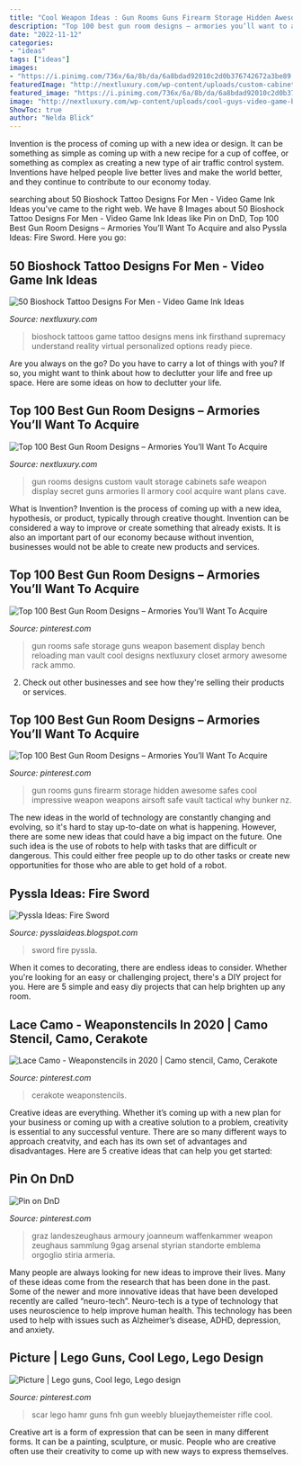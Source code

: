 ```yaml
---
title: "Cool Weapon Ideas : Gun Rooms Guns Firearm Storage Hidden Awesome Safes Cool Impressive Weapon Weapons Airsoft Safe Vault Tactical Why Bunker Nz"
description: "Top 100 best gun room designs – armories you’ll want to acquire"
date: "2022-11-12"
categories:
- "ideas"
tags: ["ideas"]
images:
- "https://i.pinimg.com/736x/6a/8b/da/6a8bdad92010c2d0b376742672a3be89.jpg?b=t"
featuredImage: "http://nextluxury.com/wp-content/uploads/custom-cabinets-gun-room-ideas.jpg"
featured_image: "https://i.pinimg.com/736x/6a/8b/da/6a8bdad92010c2d0b376742672a3be89.jpg?b=t"
image: "http://nextluxury.com/wp-content/uploads/cool-guys-video-game-bioshock-arm-tattoos.jpg"
ShowToc: true
author: "Nelda Blick"
---
```



Invention is the process of coming up with a new idea or design. It can be something as simple as coming up with a new recipe for a cup of coffee, or something as complex as creating a new type of air traffic control system. Inventions have helped people live better lives and make the world better, and they continue to contribute to our economy today.

	

		
searching about 50 Bioshock Tattoo Designs For Men - Video Game Ink Ideas you've came to the right web. We have 8 Images about 50 Bioshock Tattoo Designs For Men - Video Game Ink Ideas like Pin on DnD, Top 100 Best Gun Room Designs – Armories You’ll Want To Acquire and also Pyssla Ideas: Fire Sword. Here you go:
		
    
## 50 Bioshock Tattoo Designs For Men - Video Game Ink Ideas

<img loading=lazy src="http://nextluxury.com/wp-content/uploads/cool-guys-video-game-bioshock-arm-tattoos.jpg" onerror="this.onerror=null;this.src='https://tse3.mm.bing.net/th?id=OIP.Oxl7jayK3PobGQduLgg7CwHaHa&amp;pid=15.1';" alt="50 Bioshock Tattoo Designs For Men - Video Game Ink Ideas">

_Source: nextluxury.com_

>bioshock tattoos game tattoo designs mens ink firsthand supremacy understand reality virtual personalized options ready piece. 

	

Are you always on the go? Do you have to carry a lot of things with you? If so, you might want to think about how to declutter your life and free up space. Here are some ideas on how to declutter your life.

    
## Top 100 Best Gun Room Designs – Armories You’ll Want To Acquire

<img loading=lazy src="http://nextluxury.com/wp-content/uploads/custom-cabinets-gun-room-ideas.jpg" onerror="this.onerror=null;this.src='https://tse2.mm.bing.net/th?id=OIP.4dqKj2MVn_VoklcRQquf2wHaFj&amp;pid=15.1';" alt="Top 100 Best Gun Room Designs – Armories You’ll Want To Acquire">

_Source: nextluxury.com_

>gun rooms designs custom vault storage cabinets safe weapon display secret guns armories ll armory cool acquire want plans cave. 

	

What is Invention?
Invention is the process of coming up with a new idea, hypothesis, or product, typically through creative thought. Invention can be considered a way to improve or create something that already exists. It is also an important part of our economy because without invention, businesses would not be able to create new products and services.

    
## Top 100 Best Gun Room Designs – Armories You’ll Want To Acquire

<img loading=lazy src="https://i.pinimg.com/736x/92/89/f0/9289f0c7746fdd0f12794bf1cd3a26f6--man-room-gun-storage.jpg?b=t" onerror="this.onerror=null;this.src='https://tse2.mm.bing.net/th?id=OIP._OaMh-vP3ddZ13zoRlhpcQHaGl&amp;pid=15.1';" alt="Top 100 Best Gun Room Designs – Armories You’ll Want To Acquire">

_Source: pinterest.com_

>gun rooms safe storage guns weapon basement display bench reloading man vault cool designs nextluxury closet armory awesome rack ammo. 

	

2. Check out other businesses and see how they're selling their products or services.

    
## Top 100 Best Gun Room Designs – Armories You’ll Want To Acquire

<img loading=lazy src="https://i.pinimg.com/736x/6a/8b/da/6a8bdad92010c2d0b376742672a3be89.jpg?b=t" onerror="this.onerror=null;this.src='https://tse1.mm.bing.net/th?id=OIP.dUlETajUY0jA4xUVdSL4LQHaE4&amp;pid=15.1';" alt="Top 100 Best Gun Room Designs – Armories You’ll Want To Acquire">

_Source: pinterest.com_

>gun rooms guns firearm storage hidden awesome safes cool impressive weapon weapons airsoft safe vault tactical why bunker nz. 

	

The new ideas in the world of technology are constantly changing and evolving, so it's hard to stay up-to-date on what is happening. However, there are some new ideas that could have a big impact on the future. One such idea is the use of robots to help with tasks that are difficult or dangerous. This could either free people up to do other tasks or create new opportunities for those who are able to get hold of a robot.

    
## Pyssla Ideas: Fire Sword

<img loading=lazy src="http://3.bp.blogspot.com/-jsdAotL_H9U/VqERNx6u7QI/AAAAAAAAA1Y/m-GbxS0kizs/s1600/DSCF8642.JPG" onerror="this.onerror=null;this.src='https://tse2.mm.bing.net/th?id=OIP.Ic4dxZqgLusoFYY0cIrHzgHaJ4&amp;pid=15.1';" alt="Pyssla Ideas: Fire Sword">

_Source: pysslaideas.blogspot.com_

>sword fire pyssla. 

	

When it comes to decorating, there are endless ideas to consider. Whether you're looking for an easy or challenging project, there's a DIY project for you. Here are 5 simple and easy diy projects that can help brighten up any room.

    
## Lace Camo - Weaponstencils In 2020 | Camo Stencil, Camo, Cerakote

<img loading=lazy src="https://i.pinimg.com/736x/e9/81/f1/e981f1f8a6d27d6061a846ffcb6c1cdd.jpg" onerror="this.onerror=null;this.src='https://tse2.mm.bing.net/th?id=OIP.9LdAQR4Z4MoQlKqc8moURgHaHa&amp;pid=15.1';" alt="Lace Camo - Weaponstencils in 2020 | Camo stencil, Camo, Cerakote">

_Source: pinterest.com_

>cerakote weaponstencils. 

	

Creative ideas are everything. Whether it’s coming up with a new plan for your business or coming up with a creative solution to a problem, creativity is essential to any successful venture. There are so many different ways to approach creatvity, and each has its own set of advantages and disadvantages. Here are 5 creative ideas that can help you get started: 

    
## Pin On DnD

<img loading=lazy src="https://i.pinimg.com/736x/b4/a2/ab/b4a2ab5d8c13d6a6fac3dafe5805ef13.jpg" onerror="this.onerror=null;this.src='https://tse1.mm.bing.net/th?id=OIP.N0B77sYOHzCqCVhEBcRQzwHaE7&amp;pid=15.1';" alt="Pin on DnD">

_Source: pinterest.com_

>graz landeszeughaus armoury joanneum waffenkammer weapon zeughaus sammlung 9gag arsenal styrian standorte emblema orgoglio stiria armeria. 

	

Many people are always looking for new ideas to improve their lives. Many of these ideas come from the research that has been done in the past. Some of the newer and more innovative ideas that have been developed recently are called “neuro-tech”. Neuro-tech is a type of technology that uses neuroscience to help improve human health. This technology has been used to help with issues such as Alzheimer’s disease, ADHD, depression, and anxiety.

    
## Picture | Lego Guns, Cool Lego, Lego Design

<img loading=lazy src="https://i.pinimg.com/736x/5c/f0/85/5cf085601287afe516f3b5ac2f63e4fa--pictures-html.jpg" onerror="this.onerror=null;this.src='https://tse4.mm.bing.net/th?id=OIP._eUPpD63NUDV4SWSuIMiHgHaF7&amp;pid=15.1';" alt="Picture | Lego guns, Cool lego, Lego design">

_Source: pinterest.com_

>scar lego hamr guns fnh gun weebly bluejaythemeister rifle cool. 

	

Creative art is a form of expression that can be seen in many different forms. It can be a painting, sculpture, or music. People who are creative often use their creativity to come up with new ways to express themselves.

